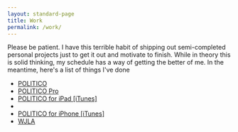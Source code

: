 ```yaml
---
layout: standard-page
title: Work
permalink: /work/
---
```



<p>Please be patient. I have this terrible habit of shipping out semi-completed personal projects just to get it out and motivate to finish. While in theory this is solid thinking, my schedule has a way of getting the better of me. In the meantime, here's a list of things I've done</p>

<ul>
	<li><a href="http://politico.com">POLITICO</a></li>
	<li><a href="http://politicopro.com">POLITICO Pro</a></li>
	<li><a href="http://itunes.apple.com/us/app/politico-for-ipad/id406349184?mt=8">POLITICO for iPad [iTunes]</a><li>
	<li><a href="http://itunes.apple.com/us/app/politico/id358305912?mt=8">POLITICO for iPhone [iTunes]</a></li>
	<li><a href="http://wjla.com">WJLA</a></li>
</ul>
